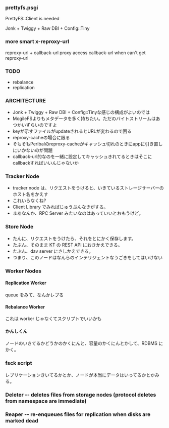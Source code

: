### prettyfs.psgi
PrettyFS::Client is needed

Jonk + Twiggy + Raw DBI + Config::Tiny

### more smart x-reproxy-url

reproxy-url + callback-url
proxy access callback-url when can't get reproxy-url

### TODO
 * rebalance
 * replication

### ARCHITECTURE
* Jonk + Twiggy + Raw DBI + Config::Tinyな感じの構成がよいのでは
* MogileFSよりもメタデータを多く持ちたい。ただのバイトストリームはあつかいずらいのですよ
* keyが示すファイルがupdateされるとURLが変わるので困る
* reproxy-cacheの場合に限る
* そもそもPerlbalのreproxy-cacheがキャッシュ切れのときにappに引き直しにいかないのが問題
* callback-url的なのを一緒に設定してキャッシュきれてるときはそこにcallbackすればいいんじゃないか

### Tracker Node

* tracker node は、リクエストをうけると、いきているストレージサーバーのホスト名をかえす
* これいらなくね?
* Client Library でみればじゅうぶんなきがする。
* まあなんか、RPC Server みたいなのはあっていいとおもうけど。

### Store Node

* たんに、リクエストをうけたら、それをとにかく保存します。
* たぶん、そのまま KT の REST API におきかえできる。
* たぶん、dav server にさしかえできる。
* つまり、このノードはなんらのインテリジェントなうごきをしてはいけない

### Worker Nodes

#### Replication Worker

queue をみて、なんかレプる

#### Rebalance Worker

これは worker じゃなくてスクリプトでいいかも

#### かんしくん

ノードのいきてるかどうかのかくにんと、容量のかくにんとかして、RDBMS にかく。

### fsck script

レプリケーションきいてるかとか、ノードが本当にデータはいってるかとかみる。

### Deleter -- deletes files from storage nodes (protocol deletes from namespace are immediate)
### Reaper -- re-enqueues files for replication when disks are marked dead

